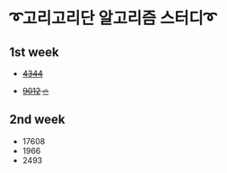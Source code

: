 # ➰고리고리단 알고리즘 스터디➰

## 1st week

* ~~[4344][link]~~

[link]: https://github.com/YoonAh-dev/BaekJoon-Algorithm/blob/master/Algorithm/baekjoon_4344.cpp

* ~~[9012][link2] [🔥](https://velog.io/@yoonah-dev/9012%EB%B2%88-%EA%B4%84%ED%98%B8C)~~

[link2]: https://github.com/YoonAh-dev/BaekJoon-Algorithm/blob/master/Algorithm/baekjoon_9012.cpp

## 2nd week

* 17608 <br/>
* 1966 <br/>
* 2493 <br/>
